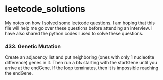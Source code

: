 # leetcode_solutions
My notes on how I solved some leetcode questions. I am hoping that this file will help me go over these questions before attending an interview. I have also shared the python codes I used to solve these questions.

### 433. Genetic Mutation
Create an adjacency list and put neighboring (ones with only 1 nucleotite difference) genes in it. Then run a bfs starting with the startGene until you arrive at the endGene. If the loop terminates, then it is impossible reaching the endGene.
